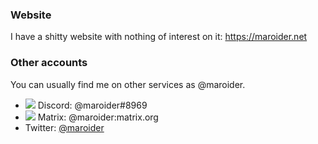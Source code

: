 ### Website

I have a shitty website with nothing of interest on it: <https://maroider.net>

### Other accounts

You can usually find me on other services as @maroider.

- ![](https://user-images.githubusercontent.com/54416743/119203846-5b9eec00-ba94-11eb-984e-084c2eaec906.png) Discord: @maroider#8969
- ![](https://user-images.githubusercontent.com/54416743/119204845-e41e8c00-ba96-11eb-84e0-7f133373703c.png) Matrix: @maroider:matrix.org
- Twitter: [@maroider](https://twitter.com/maroider)
